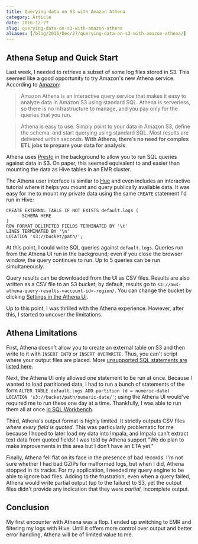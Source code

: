 ```yaml
---
title: Querying data on S3 with Amazon Athena
category: Article
date: 2016-12-27
slug: querying-data-on-s3-with-amazon-athena
aliases: [/blog/2016/Dec/27/querying-data-on-s3-with-amazon-athena/]
---
```


## Athena Setup and Quick Start

Last week, I needed to retrieve a subset of some log files stored in S3. This seemed like a good opportunity to try Amazon's new Athena service. According to [Amazon](https://aws.amazon.com/athena/):

> Amazon Athena is an interactive query service that makes it easy to analyze data in Amazon S3 using standard SQL. Athena is serverless, so there is no infrastructure to manage, and you pay only for the queries that you run.

> Athena is easy to use. Simply point to your data in Amazon S3, define the schema, and start querying using standard SQL. Most results are delivered within seconds. __With Athena, there’s no need for complex ETL jobs to prepare your data for analysis__.

Athena uses [Presto](https://prestodb.io/) in the background to allow you to run SQL queries against data in S3. On paper, this seemed equivalent to and easier than mounting the data as Hive tables in an EMR cluster.

The Athena user interface is similar to [Hue](http://gethue.com/) and even includes an interactive tutorial where it helps you mount and query publically available data. It was easy for me to mount my private data using the same `CREATE` statement I'd run in Hive:

```
CREATE EXTERNAL TABLE IF NOT EXISTS default.logs (
    - SCHEMA HERE
)
ROW FORMAT DELIMITED FIELDS TERMINATED BY '\t'
LINES TERMINATED BY '\n'
LOCATION 's3://bucket/path/';
```

At this point, I could write SQL queries against `default.logs`. Queries run from the Athena UI run in the background; even if you close the browser window, the query continues to run. Up to 5 queries can be run simultaneously.

Query results can be downloaded from the UI as CSV files. Results are also written as a CSV file to an S3 bucket; by default, results go to `s3://aws-athena-query-results-<account-id>-region/`. You can change the bucket by clicking [Settings in the Athena UI](http://docs.aws.amazon.com/athena/latest/ug/getting-started.html).

Up to this point, I was thrilled with the Athena experience. However, after this, I started to uncover the limitations.

## Athena Limitations

First, Athena doesn't allow you to create an external table on S3 and then write to it with `INSERT INTO` or `INSERT OVERWRITE`. Thus, you can't script where your output files are placed. More [unsupported SQL statements are listed here](http://docs.aws.amazon.com/athena/latest/ug/language-reference.html#unsupported-ddl).

Next, the Athena UI only allowed one statement to be run at once. Because I wanted to load partitioned data, I had to run a bunch of statements of the form `ALTER TABLE default.logs ADD partition (d = numeric-date) LOCATION 's3://bucket/path/numeric-date/'`; using the Athena UI would've required me to run these one day at a time. Thankfully, I was able to run them all at once [in SQL Workbench](https://docs.aws.amazon.com/athena/latest/ug/connect-with-jdbc.html).

Third, Athena's output format is highly limited. It strictly outputs CSV files _where every field is quoted_. This was particularly problematic for me because I hoped to later load my data into Impala, and Impala can't extract text data from quoted fields! I was told by Athena support "We do plan to make improvements in this area but I don’t have an ETA yet."

Finally, Athena fell flat on its face in the presence of bad records. I'm not sure whether I had bad GZIPs for malformed logs, but when I did, Athena stopped in its tracks. For my application, I needed my query engine to be able to ignore bad files. Adding to the frustration, even when a query failed, Athena would write partial output (up to the failure) to S3, yet the output files didn't provide any indication that they were _partial_, incomplete output.

## Conclusion

My first encounter with Athena was a flop. I ended up switching to EMR and filtering my logs with Hive. Until it offers more control over output and better error handling, Athena will be of limited value to me.
